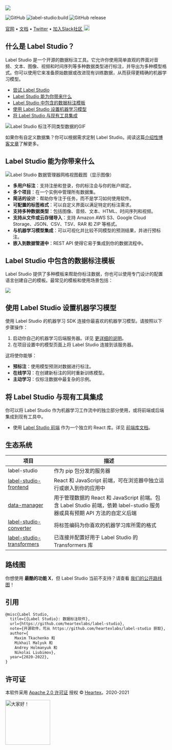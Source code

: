 <img src="https://edas-hz.oss-cn-hangzhou.aliyuncs.com/edas-apps/charts-store/label-studio/image/ls_github_header.png"/>

![GitHub](https://img.shields.io/github/license/heartexlabs/label-studio?logo=heartex) ![label-studio:build](https://edas-hz.oss-cn-hangzhou.aliyuncs.com/edas-apps/charts-store/label-studio/image/badge.svg) ![GitHub release](https://img.shields.io/github/v/release/heartexlabs/label-studio?include_prereleases)

[官网](https://labelstud.io/) • [文档](https://labelstud.io/guide/) • [Twitter](https://twitter.com/heartexlabs) • [加入Slack社区 <img src="https://edas-hz.oss-cn-hangzhou.aliyuncs.com/edas-apps/charts-store/label-studio/image/slack-mini.png" width="18px"/>](https://slack.labelstudio.heartex.com/?source=github-1)

## 什么是 Label Studio？

Label Studio 是一个开源的数据标注工具。它允许你使用简单直观的界面对音频、文本、图像、视频和时间序列等多种数据类型进行标注，并导出为多种模型格式。你可以使用它来准备原始数据或改进现有训练数据，从而获得更精确的机器学习模型。

- [尝试 Label Studio](#try-out-label-studio)
- [Label Studio 能为你带来什么](#what-you-get-from-label-studio)
- [Label Studio 中包含的数据标注模板](#included-templates-for-labeling-data-in-label-studio)
- [使用 Label Studio 设置机器学习模型](#set-up-machine-learning-models-with-Label-Studio)
- [将 Label Studio 与现有工具集成](#integrate-label-studio-with-your-existing-tools)

![Label Studio 标注不同类型数据的GIF](https://edas-hz.oss-cn-hangzhou.aliyuncs.com/edas-apps/charts-store/label-studio/image/annotation_examples.gif)

如果你有自定义数据集？你可以根据需求定制 Label Studio。阅读这篇[介绍性博客文章](https://towardsdatascience.com/introducing-label-studio-a-swiss-army-knife-of-data-labeling-140c1be92881)了解更多。

## Label Studio 能为你带来什么

![Label Studio 数据管理器网格视图截图（显示图像）](https://edas-hz.oss-cn-hangzhou.aliyuncs.com/edas-apps/charts-store/label-studio/image/labelstudio-ui.gif)

- **多用户标注**：支持注册和登录，你的标注会与你的账户绑定。
- **多个项目**：在一个实例中管理所有数据集。
- **简洁的设计**：帮助你专注于任务，而不是学习如何使用软件。
- **可配置的标签格式**：可以自定义界面以满足特定的标注需求。
- **支持多种数据类型**：包括图像、音频、文本、HTML、时间序列和视频。
- **支持从文件或云存储导入**：支持 Amazon AWS S3、Google Cloud Storage、JSON、CSV、TSV、RAR 和 ZIP 等格式。
- **与机器学习模型集成**：可以可视化并比较不同模型的预测结果，并进行预标注。
- **嵌入到数据管道中**：REST API 使得它易于集成到你的数据流程中。

## Label Studio 中包含的数据标注模板

Label Studio 提供了多种模板来帮助你标注数据，你也可以使用专门设计的配置语言创建自己的模板。最常见的模板和使用场景包括：

<img src="https://edas-hz.oss-cn-hangzhou.aliyuncs.com/edas-apps/charts-store/label-studio/image/templates-categories.jpg" />

## 使用 Label Studio 设置机器学习模型

使用 Label Studio 的机器学习 SDK 连接你最喜欢的机器学习模型。请按照以下步骤操作：

1. 启动你自己的机器学习后端服务器。详见 [更详细的说明](https://github.com/heartexlabs/label-studio-ml-backend)。
2. 在项目设置中的模型页面上将 Label Studio 连接到该服务器。

这将使你能够：

- **预标注**：使用模型预测对数据进行标注。
- **在线学习**：在创建新标注的同时重新训练模型。
- **主动学习**：仅标注数据中最复杂的示例。

## 将 Label Studio 与现有工具集成

你可以将 Label Studio 作为机器学习工作流中的独立部分使用，或将前端或后端集成到现有工具中。

* 使用 [Label Studio 前端](https://github.com/heartexlabs/label-studio-frontend) 作为一个独立的 React 库。详见 [前端库文档](https://labelstud.io/guide/frontend.html)。

## 生态系统

| 项目 | 描述 |
|---|---|
| label-studio | 作为 pip 包分发的服务器 |
| [label-studio-frontend](https://github.com/heartexlabs/label-studio-frontend) | React 和 JavaScript 前端，可在浏览器中独立运行或嵌入到你的应用中 |
| [data-manager](https://github.com/heartexlabs/dm2) | 用于管理数据的 React 和 JavaScript 前端。包含 Label Studio 前端，依赖 label-studio 服务器或具有预期 API 方法的自定义后端 |
| [label-studio-converter](https://github.com/heartexlabs/label-studio-converter) | 将标签编码为你喜欢的机器学习库所需的格式 |
| [label-studio-transformers](https://github.com/heartexlabs/label-studio-transformers) | 已连接并配置好用于 Label Studio 的 Transformers 库 |

## 路线图

你想使用 **最酷的功能 X**，但 Label Studio 当前不支持？请查看 [我们的公开路线图](roadmap.md)！

## 引用

```tex
@misc{Label Studio,
  title={{Label Studio}: 数据标注软件},
  url={https://github.com/heartexlabs/label-studio},
  note={开源软件，可从 https://github.com/heartexlabs/label-studio 获取},
  author={
    Maxim Tkachenko 和
    Mikhail Malyuk 和
    Andrey Holmanyuk 和
    Nikolai Liubimov},
  year={2020-2022},
}
```

## 许可证

本软件采用 [Apache 2.0 许可证](/LICENSE) 授权 © [Heartex](https://www.heartex.ai/)。2020-2021

<img src="https://edas-hz.oss-cn-hangzhou.aliyuncs.com/edas-apps/charts-store/label-studio/image/opossum_looking.png" title="大家好！" height="140" width="140" />
